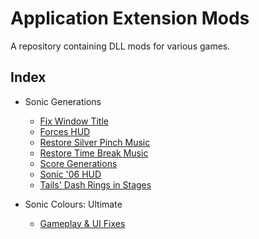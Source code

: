 # Application Extension Mods
A repository containing DLL mods for various games.

## Index
- Sonic Generations
  - [Fix Window Title](https://github.com/HyperBE32/App-Extension-Mods/tree/main/Sonic%20Generations/FixWindowTitle)
  - [Forces HUD](https://github.com/HyperBE32/App-Extension-Mods/tree/main/Sonic%20Generations/ForcesHUD)
  - [Restore Silver Pinch Music](https://github.com/HyperBE32/App-Extension-Mods/tree/main/Sonic%20Generations/RestoreSilverPinchMusic)
  - [Restore Time Break Music](https://github.com/HyperBE32/App-Extension-Mods/tree/main/Sonic%20Generations/RestoreTimeBreakMusic)
  - [Score Generations](https://github.com/HyperBE32/App-Extension-Mods/tree/main/Sonic%20Generations/ScoreGenerations)
  - [Sonic '06 HUD](https://github.com/HyperBE32/App-Extension-Mods/tree/main/Sonic%20Generations/Sonic06HUD)
  - [Tails' Dash Rings in Stages](https://github.com/HyperBE32/App-Extension-Mods/tree/main/Sonic%20Generations/TailsDashRingsInStages)

- Sonic Colours: Ultimate
  - [Gameplay & UI Fixes](https://github.com/HyperBE32/App-Extension-Mods/tree/main/Sonic%20Colours%20Ultimate/GameplayAndUIFixes)